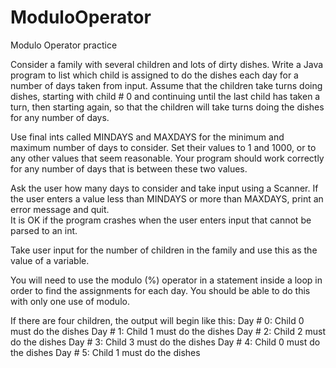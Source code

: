 # ModuloOperator
Modulo Operator practice


Consider a family with several children and lots of dirty dishes. 
Write a Java program to list which child is assigned to do the dishes each day for a number of days taken from input. 
Assume that the children take turns doing dishes, starting with child # 0 and continuing until the last child has taken a turn, 
then starting again, so that the children will take turns doing the dishes for any number of days.

Use final ints called MINDAYS and MAXDAYS for the minimum and maximum number of days to consider. 
Set their values to 1 and 1000, or to any other values that seem reasonable. 
Your program should work correctly for any number of days that is between these two values.

Ask the user how many days to consider and take input using a Scanner. 
If the user enters a value less than MINDAYS or more than MAXDAYS, print an error message and quit.  
It is OK if the program crashes when the user enters input that cannot be parsed to an int.

Take user input for the number of children in the family and use this as the value of a variable.

You will need to use the modulo (%) operator in a statement inside a loop in order to find the assignments for each day. 
You should be able to do this with only one use of modulo.

If there are four children, the output will begin like this:
Day # 0: Child 0 must do the dishes
Day # 1: Child 1 must do the dishes
Day # 2: Child 2 must do the dishes
Day # 3: Child 3 must do the dishes
Day # 4: Child 0 must do the dishes
Day # 5: Child 1 must do the dishes

 

